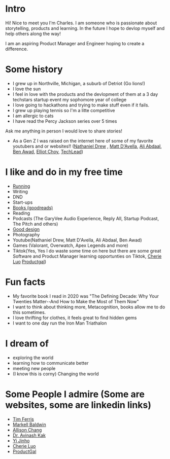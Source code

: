 
# Intro

Hi! Nice to meet you I'm Charles. I am someone who is passionate about storytelling, products and learning. In the future I hope to devlop myself and help others along the way!

I am an aspiring Product Manager and Engineer hoping to create a difference. 


# Some history
- I grew up in Northville, Michigan, a suburb of Detriot (Go lions!) 
- I love the sun
- I feel in love with the products and the devlopment of them at a 3 day techstars startup event my sophomore year of college
- I love going to hackathons and trying to make stuff even if it fails.
- I grew up playing tennis so I'm a litte competitive
- I am allergic to cats
- I have read the Percy Jackson series over 5 times

Ask me anything in person I would love to share stories!

- As a Gen Z I was raised on the internet here of some of my favorite youtubers and or websites!!
([Nathaniel Drew](https://www.youtube.com/channel/UCrdWRLq10OHuy7HmSckV3Vg) , [Matt D'Avella](https://www.youtube.com/user/blackboxfilmcompany), [Ali Abdaal](https://www.youtube.com/user/Sepharoth64), [Ben Awad](https://www.youtube.com/user/99baddawg), [Elliot Choy](https://www.youtube.com/channel/UCaQocIkdhh8TIi56LvLoViA), [TechLead](https://www.youtube.com/channel/UC4xKdmAXFh4ACyhpiQ_3qBw))

# I like and do in my free time

- [Running](https://www.strava.com/)
- Writing
- DND
- Start-ups
- [Books (goodreads)](https://www.goodreads.com/charlesgao)
- Reading
- Podcasts (The GaryVee Audio Experience, Reply All, Startup Podcast, The Pitch and others)
- [Good design](/)
- Photography
- Youtube(Nathaniel Drew, Matt D'Avella, Ali Abdaal, Ben Awad)
- Games (Valorant, Overwatch, Apex Legends and more)
- Tiktok(Yes, Yes I do waste some time on here but there are some great Software and Product Manager learning opportunties on Tiktok, [Cherie Luo](https://www.tiktok.com/@cherie.brooke?lang=en) [Productgal](ttps://www.tiktok.com/@productgal?lang=en))

# Fun facts

- My favorite book I read in 2020 was "The Defining Decade: Why Your Twenties Matter--And How to Make the Most of Them Now"
- I want to think about thinking more, Metacognition, books allow me to do this sometimes.
- I love thrifting for clothes, it feels great to find hidden gems
- I want to one day run the Iron Man Triathalon 

# I dream of

- exploring the world
- learning how to communicate better
- meeting new people
- (I know this is corny) Changing the world

# Some People I admire (Some are websites, some are linkedin links)
- [Tim Ferris](https://tim.blog/)
- [Markell Baldwin](http://markellbaldwin.com/)
- [Allison Chang](https://www.allisonc.design/about)
- [Dr. Avinash Kak](https://engineering.purdue.edu/kak/)
- [Yi Jinho](https://www.linkedin.com/in/jinho-yi-66bb1116a/)
- [Cherie Luo](https://www.linkedin.com/in/cherie-luo/)
- [ProductGal](https://www.tiktok.com/@productgal?lang=en)

